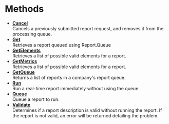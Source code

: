 # Methods

- **[Cancel](../methods/r_Cancel.md)**  
Cancels a previously submitted report request, and removes it from the processing queue.
- **[Get](../methods/r_Get.md)**  
Retrieves a report queued using Report.Queue
- **[GetElements](../methods/r_GetElements.md)**  
Retrieves a list of possible valid elements for a report.
- **[GetMetrics](../methods/r_GetMetrics.md)**  
 Retrieves a list of possible valid elements for a report.
- **[GetQueue](../methods/r_GetQueue.md)**  
 Returns a list of reports in a company's report queue.
- **[Run](../methods/r_Run.md)**  
Run a real-time report immediately without using the queue.
- **[Queue](../methods/r_Queue.md)**  
Queue a report to run.
- **[Validate](../methods/r_Validiate.md)**  
Determines if a report description is valid without running the report. If the report is not valid, an error will be returned detailing the problem.

